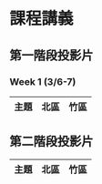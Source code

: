 # 課程講義

## 第一階段投影片
### Week 1 (3/6-7)
| 主題 | 北區 | 竹區 |
| --- | --- | --- |

## 第二階段投影片
| 主題 | 北區 | 竹區 |
| --- | --- | --- |
